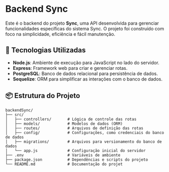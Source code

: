 # Backend Sync

Este é o backend do projeto **Sync**, uma API desenvolvida para gerenciar funcionalidades específicas do sistema Sync. O projeto foi construído com foco na simplicidade, eficiência e fácil manutenção.

## 🚀 Tecnologias Utilizadas

- **Node.js**: Ambiente de execução para JavaScript no lado do servidor.
- **Express**: Framework web para criar e gerenciar rotas.
- **PostgreSQL**: Banco de dados relacional para persistência de dados.
- **Sequelize**: ORM para simplificar as interações com o banco de dados.

## 📦 Estrutura do Projeto

```plaintext
backendSync/
├── src/
│   ├── controllers/       # Lógica de controle das rotas
│   ├── models/            # Modelos de dados (ORM)
│   ├── routes/            # Arquivos de definição das rotas
│   ├── config/            # Configurações, como credenciais do banco de dados
│   ├── migrations/        # Arquivos para versionamento do banco de dados
│   └── app.js             # Configuração inicial do servidor
├── .env                   # Variáveis de ambiente
├── package.json           # Dependências e scripts do projeto
└── README.md              # Documentação do projet
